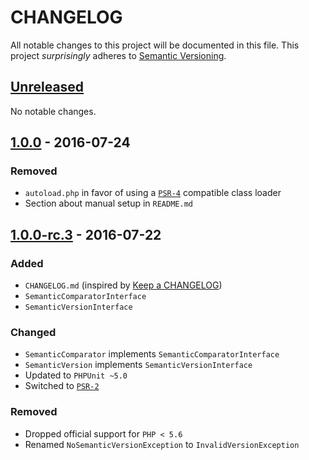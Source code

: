 # CHANGELOG

All notable changes to this project will be documented in this file.
This project *surprisingly* adheres to [Semantic Versioning](http://semver.org).

## [Unreleased]

No notable changes.

## [1.0.0] - 2016-07-24

### Removed

* `autoload.php` in favor of using a [`PSR-4`](http://php-fig.org/psr/psr-4) compatible class loader
* Section about manual setup in `README.md`

## [1.0.0-rc.3] - 2016-07-22

### Added

* `CHANGELOG.md` (inspired by [Keep a CHANGELOG](http://keepachangelog.com))
* `SemanticComparatorInterface`
* `SemanticVersionInterface`

### Changed

* `SemanticComparator` implements `SemanticComparatorInterface`
* `SemanticVersion` implements `SemanticVersionInterface`
* Updated to `PHPUnit ~5.0`
* Switched to [`PSR-2`](http://php-fig.org/psr/psr-2)

### Removed

* Dropped official support for `PHP < 5.6`
* Renamed `NoSemanticVersionException` to `InvalidVersionException`

[Unreleased]: https://github.com/Rayne/semantic-versioning.php/compare/1.0.0...HEAD
[1.0.0]: https://github.com/Rayne/semantic-versioning.php/compare/1.0.0-rc.3...1.0.0
[1.0.0-rc.3]: https://github.com/Rayne/semantic-versioning.php/compare/1.0.0-rc.2...1.0.0-rc.3